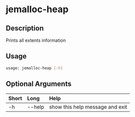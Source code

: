 <!-- THIS PART OF THIS FILE IS AUTOGENERATED. DO NOT MODIFY IT. See scripts/generate_docs.sh -->




# jemalloc-heap

## Description


Prints all extents information
## Usage


```bash
usage: jemalloc-heap [-h]

```
## Optional Arguments

|Short|Long|Help|
| :--- | :--- | :--- |
|-h|--help|show this help message and exit|

<!-- END OF AUTOGENERATED PART. Do not modify this line or the line below, they mark the end of the auto-generated part of the file. If you want to extend the documentation in a way which cannot easily be done by adding to the command help description, write below the following line. -->
<!-- ------------\>8---- ----\>8---- ----\>8------------ -->
